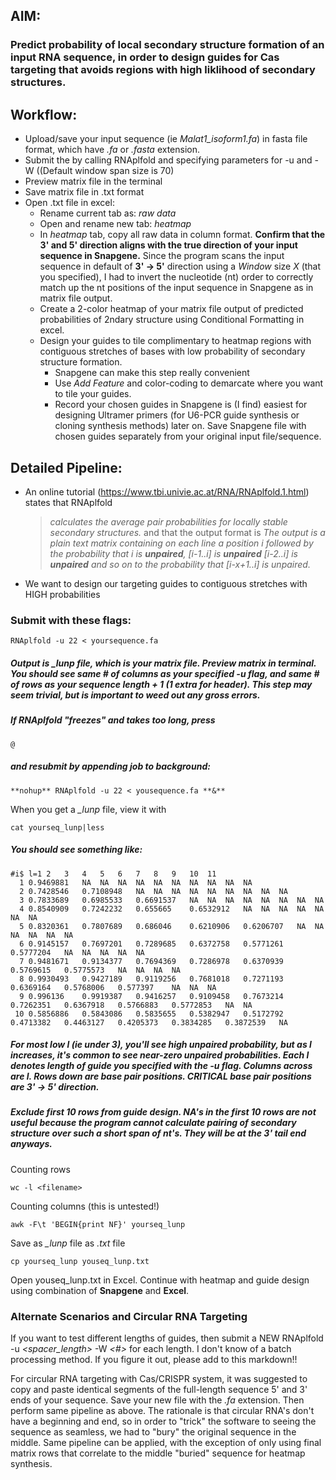 ## AIM: 
### Predict probability of local secondary structure formation of an input RNA sequence, in order to design guides for Cas targeting that avoids regions with high liklihood of secondary structures. 
  
## Workflow:
  - Upload/save your input sequence (ie *Malat1_isoform1.fa*) in fasta file format, which have *.fa* or *.fasta* extension.
  - Submit the by calling RNAplfold and specifying parameters for -u and -W ((Default window span size is       70)
  - Preview matrix file in the terminal
  - Save matrix file in .txt format
  - Open .txt file in excel:
    - Rename current tab as: *raw data*
    - Open and rename new tab: *heatmap*
    - In *heatmap* tab, copy all raw data in column format. **Confirm that the 3' and 5' direction aligns with the true direction of your input sequence in Snapgene.** Since the program scans the input sequence in default of **3' -> 5'** direction using a *Window* size *X* (that you specified), I had to invert the nucleotide (nt) order to correctly match up the nt positions of the input sequence in Snapgene as in matrix file output. 
    - Create a 2-color heatmap of your matrix file output of predicted probabilities of 2ndary structure using Conditional Formatting in excel. 
    - Design your guides to tile complimentary to heatmap regions with contiguous stretches of bases with low probability of secondary structure formation. 
      - Snapgene can make this step really convenient
      - Use *Add Feature* and color-coding to demarcate where you want to tile your guides. 
      - Record your chosen guides in Snapgene is (I find) easiest for designing Ultramer primers (for U6-PCR guide synthesis or cloning synthesis methods) later on. Save Snapgene file with chosen guides separately from your original input file/sequence.  

## Detailed Pipeline:
- An online tutorial (https://www.tbi.univie.ac.at/RNA/RNAplfold.1.html) states that RNAplfold 
   >*calculates the average pair probabilities for locally stable secondary structures.* and that the output format is
   >*The output is a plain text matrix containing on each line a position i followed by the probability that i is **unpaired**, [i-1..i] is **unpaired** [i-2..i] is **unpaired** and so on to the probability that [i-x+1..i] is unpaired.* 
- We want to design our targeting guides to contiguous stretches with HIGH probabilities 
   
### Submit with these flags: 

```
RNAplfold -u 22 < yoursequence.fa
```

##### Output is *_lunp* file, which is your matrix file. Preview matrix in terminal. You should see same # of columns as your specified *-u* flag, and same # of rows as your sequence length + 1 (1 extra for header). This step may seem trivial, but is important to weed out any gross errors. 

##### If RNAplfold "freezes" and takes too long, press 
```
@
```
##### and resubmit by appending job to background:
```
**nohup** RNAplfold -u 22 < yousequence.fa **&**

``` 
When you get a *_lunp* file, view it with 
```
cat yourseq_lunp|less
```
##### You should see something like:
```
#i$ l=1 2   3   4   5   6   7   8   9   10  11
  1 0.9469881   NA  NA  NA  NA  NA  NA  NA  NA  NA  NA
  2 0.7428546   0.7108948   NA  NA  NA  NA  NA  NA  NA  NA  NA
  3 0.7833689   0.6985533   0.6691537   NA  NA  NA  NA  NA  NA  NA  NA
  4 0.8540909   0.7242232   0.655665    0.6532912   NA  NA  NA  NA  NA  NA  NA
  5 0.8320361   0.7807689   0.686046    0.6210906   0.6206707   NA  NA  NA  NA  NA  NA
  6 0.9145157   0.7697201   0.7289685   0.6372758   0.5771261   0.5777204   NA  NA  NA  NA  NA
  7 0.9481671   0.9134377   0.7694369   0.7286978   0.6370939   0.5769615   0.5775573   NA  NA  NA  NA
  8 0.9930493   0.9427189   0.9119256   0.7681018   0.7271193   0.6369164   0.5768006   0.577397    NA  NA  NA
  9 0.996136    0.9919387   0.9416257   0.9109458   0.7673214   0.7262351   0.6367918   0.5766883   0.5772853   NA  NA
 10 0.5856886   0.5843086   0.5835655   0.5382947   0.5172792   0.4713382   0.4463127   0.4205373   0.3834285   0.3872539   NA
 ```
 ##### For most low *l* (ie *under 3*), you'll see high unpaired probability, but as *l* increases, it's common to see near-zero unpaired probabilities. Each *l* denotes length of guide you specified with the *-u* flag. Columns across are *l*. Rows down are base pair positions. *CRITICAL* base pair positions are 3' -> 5' direction. 
 
 ##### Exclude first 10 rows from guide design. *NA's* in the first 10 rows are not useful because the program cannot calculate pairing of secondary structure over such a short span of nt's. They will be at the 3' tail end anyways.  
 
Counting rows
```
wc -l <filename>
```
Counting columns (this is untested!)
```
awk -F\t 'BEGIN{print NF}' yourseq_lunp
```
Save as *_lunp* file as *.txt* file

```
cp yourseq_lunp youseq_lunp.txt
```
Open youseq_lunp.txt in Excel. Continue with heatmap and guide design using combination of **Snapgene** and **Excel**. 

### Alternate Scenarios and Circular RNA Targeting 
If you want to test different lengths of guides, then submit a NEW RNAplfold -u *<spacer_length>* -W *<#>* for each length. I don't know of a batch processing method. If you figure it out, please add to this markdown!! 

For circular RNA targeting with Cas/CRISPR system, it was suggested to copy and paste identical segments of the full-length sequence 5' and 3' ends of your sequence. Save your new file with the *.fa* extension. Then perform same pipeline as above. The rationale is that circular RNA's don't have a beginning and end, so in order to "trick" the software to seeing the sequence as seamless, we had to "bury" the original sequence in the middle. Same pipeline can be applied, with the exception of only using final matrix rows that correlate to the middle "buried" sequence for heatmap synthesis. 







